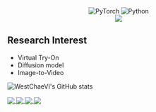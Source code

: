 
<div align='center'>
  <img alt="PyTorch" src ="https://img.shields.io/badge/PyTorch-EE4C2C.svg?&style=flat-square&logo=PyTorch&logoColor=white"/>
  <img alt="Python" src ="https://img.shields.io/badge/Python-3776AB.svg?&style=flat-square&logo=Python&logoColor=white"/>
</div>

<div align=center>
	<a href="https://github.com/WestChaeVI"><img src="https://hits.seeyoufarm.com/api/count/incr/badge.svg?url=https%3A%2F%2Fgithub.com%2FWestChaeVI&count_bg=%23000000&title_bg=%23000000&icon=github.svg&icon_color=%23E7E7E7&title=GitHub&edge_flat=false)"/></a>
</div>

## Research Interest    

+ Virtual Try-On  
+ Diffusion model    
+ Image-to-Video      

![WestChaeVI's GitHub stats](https://github-readme-stats.vercel.app/api?username=WestChaeVI&theme=shadow_red&show_icons=true&text_color=f1f1eb)     




<td>
<a href="https://github.com/WestChaeVI/ViViD-train">
  <img align="center" src="https://github-readme-stats.vercel.app/api/pin/?username=WestChaeVI&repo=ViViD-train&theme=shadow_red&show_owner=true&text_color=f1f1eb" />
</a>
<a href="https://github.com/WestChaeVI/Face_Skin_AI">
  <img align="center" src="https://github-readme-stats.vercel.app/api/pin/?username=WestChaeVI&repo=Face_Skin_AI&theme=shadow_red&show_owner=true&text_color=f1f1eb" />
</a>
</td>
<td>
<a href="https://github.com/WestChaeVI/GANs">
  <img align="center" src="https://github-readme-stats.vercel.app/api/pin/?username=WestChaeVI&repo=GANs&theme=shadow_red&show_owner=true&text_color=f1f1eb" />
</a>
<a href="https://github.com/WestChaeVI/Attention-based-semantic_segmentation">
  <img align="center" src="https://github-readme-stats.vercel.app/api/pin/?username=WestChaeVI&repo=Attention-based-semantic_segmentation&theme=shadow_red&show_owner=true&text_color=f1f1eb" />
</a>
</td>
  




<!--
**WestChaeVI/WestChaeVI** is a ✨ _special_ ✨ repository because its `README.md` (this file) appears on your GitHub profile.

Here are some ideas to get you started:

- 🔭 I’m currently working on ...
- 🌱 I’m currently learning ...
- 👯 I’m looking to collaborate on ...
- 🤔 I’m looking for help with ...
- 💬 Ask me about ...
- 📫 How to reach me: ...
- 😄 Pronouns: ...
- ⚡ Fun fact: ...
-->
